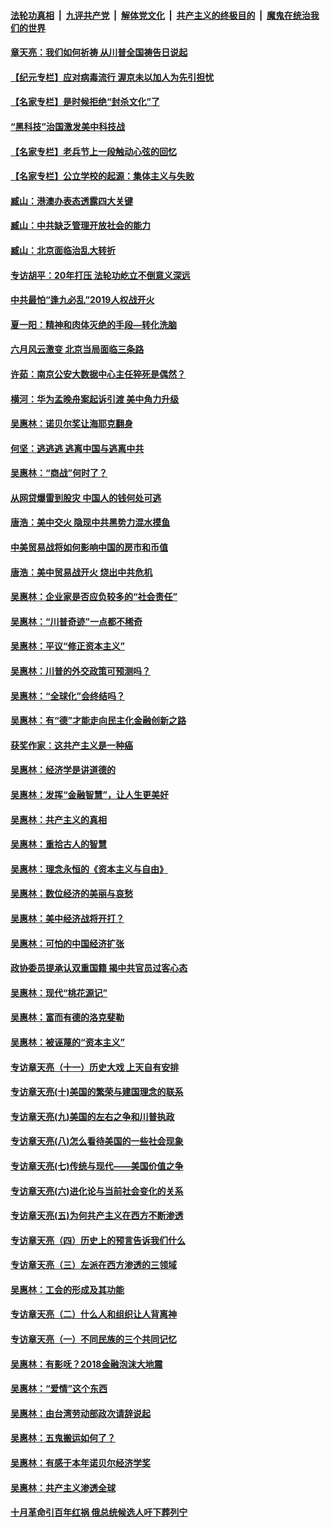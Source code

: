 ####  [法轮功真相](../../../../basic/blob/master/README.md?t=06230831) &nbsp;|&nbsp; [九评共产党](../../../../9ping.md/blob/master/README.md?t=06230831) &nbsp;|&nbsp; [解体党文化](../../../../jtdwh.md/blob/master/README.md?t=06230831)  &nbsp;|&nbsp; [共产主义的终极目的](../../../../gczydzjmd.md/blob/master/README.md?t=06230831) &nbsp;|&nbsp; [魔鬼在统治我们的世界](../../../../mgztzwmdsj.md/blob/master/README.md?t=06230831) 

#### [章天亮：我们如何祈祷 从川普全国祷告日说起](../pages/nsc423/n11944627.md?t=06230831) 

#### [【纪元专栏】应对病毒流行 渥京未以加人为先引担忧](../pages/nsc423/n11875714.md?t=06230831) 

#### [【名家专栏】是时候拒绝“封杀文化”了](../pages/nsc423/n11814093.md?t=06230831) 

#### [“黑科技”治国激发美中科技战](../pages/nsc423/n11638056.md?t=06230831) 

#### [【名家专栏】老兵节上一段触动心弦的回忆](../pages/nsc423/n11646016.md?t=06230831) 

#### [【名家专栏】公立学校的起源：集体主义与失败](../pages/nsc423/n11601833.md?t=06230831) 

#### [臧山：港澳办表态透露四大关键](../pages/nsc423/n11421628.md?t=06230831) 

#### [臧山：中共缺乏管理开放社会的能力](../pages/nsc423/n11407457.md?t=06230831) 

#### [臧山：北京面临治乱大转折](../pages/nsc423/n11406895.md?t=06230831) 

#### [专访胡平：20年打压 法轮功屹立不倒意义深远](../pages/nsc423/n11398800.md?t=06230831) 

#### [中共最怕“逢九必乱”2019人权战开火](../pages/nsc423/n11385248.md?t=06230831) 

#### [夏一阳：精神和肉体灭绝的手段—转化洗脑](../pages/nsc423/n11368250.md?t=06230831) 

#### [六月风云激变 北京当局面临三条路](../pages/nsc423/n11313668.md?t=06230831) 

#### [许茹：南京公安大数据中心主任猝死是偶然？](../pages/nsc423/n11064744.md?t=06230831) 

#### [横河：华为孟晚舟案起诉引渡 美中角力升级](../pages/nsc423/n11027230.md?t=06230831) 

#### [吴惠林：诺贝尔奖让海耶克翻身](../pages/nsc423/n10890049.md?t=06230831) 

#### [何坚：逃逃逃 逃离中国与逃离中共](../pages/nsc423/n10592891.md?t=06230831) 

#### [吴惠林：“商战”何时了？](../pages/nsc423/n10573558.md?t=06230831) 

#### [从网贷爆雷到股灾 中国人的钱何处可逃](../pages/nsc423/n10572800.md?t=06230831) 

#### [唐浩：美中交火 隐现中共黑势力混水摸鱼](../pages/nsc423/n10544040.md?t=06230831) 

#### [中美贸易战将如何影响中国的房市和币值](../pages/nsc423/n10543697.md?t=06230831) 

#### [唐浩：美中贸易战开火 烧出中共危机](../pages/nsc423/n10540126.md?t=06230831) 

#### [吴惠林：企业家是否应负较多的“社会责任”](../pages/nsc423/n10535022.md?t=06230831) 

#### [吴惠林：“川普奇迹”一点都不稀奇](../pages/nsc423/n10512808.md?t=06230831) 

#### [吴惠林：平议“修正资本主义”](../pages/nsc423/n10495724.md?t=06230831) 

#### [吴惠林：川普的外交政策可预测吗？](../pages/nsc423/n10462387.md?t=06230831) 

#### [吴惠林：“全球化”会终结吗？](../pages/nsc423/n10452838.md?t=06230831) 

#### [吴惠林：有“德”才能走向民主化金融创新之路](../pages/nsc423/n10432292.md?t=06230831) 

#### [获奖作家：这共产主义是一种癌](../pages/nsc423/n10431541.md?t=06230831) 

#### [吴惠林：经济学是讲道德的](../pages/nsc423/n10398014.md?t=06230831) 

#### [吴惠林：发挥“金融智慧”，让人生更美好](../pages/nsc423/n10375019.md?t=06230831) 

#### [吴惠林：共产主义的真相](../pages/nsc423/n10351394.md?t=06230831) 

#### [吴惠林：重拾古人的智慧](../pages/nsc423/n10337691.md?t=06230831) 

#### [吴惠林：理念永恒的《资本主义与自由》](../pages/nsc423/n10316274.md?t=06230831) 

#### [吴惠林：数位经济的美丽与哀愁](../pages/nsc423/n10292946.md?t=06230831) 

#### [吴惠林：美中经济战将开打？](../pages/nsc423/n10258825.md?t=06230831) 

#### [吴惠林：可怕的中国经济扩张](../pages/nsc423/n10219147.md?t=06230831) 

#### [政协委员提承认双重国籍 揭中共官员过客心态](../pages/nsc423/n10208809.md?t=06230831) 

#### [吴惠林：现代“桃花源记”](../pages/nsc423/n10185234.md?t=06230831) 

#### [吴惠林：富而有德的洛克斐勒](../pages/nsc423/n10142264.md?t=06230831) 

#### [吴惠林：被诬蔑的“资本主义”](../pages/nsc423/n10124816.md?t=06230831) 

#### [专访章天亮（十一）历史大戏 上天自有安排](../pages/nsc423/n10094905.md?t=06230831) 

#### [专访章天亮(十)美国的繁荣与建国理念的联系](../pages/nsc423/n10094899.md?t=06230831) 

#### [专访章天亮(九)美国的左右之争和川普执政](../pages/nsc423/n10094889.md?t=06230831) 

#### [专访章天亮(八)怎么看待美国的一些社会现象](../pages/nsc423/n10094857.md?t=06230831) 

#### [专访章天亮(七)传统与现代——美国价值之争](../pages/nsc423/n10093140.md?t=06230831) 

#### [专访章天亮(六)进化论与当前社会变化的关系](../pages/nsc423/n10092036.md?t=06230831) 

#### [专访章天亮(五)为何共产主义在西方不断渗透](../pages/nsc423/n10083620.md?t=06230831) 

#### [专访章天亮（四）历史上的预言告诉我们什么](../pages/nsc423/n10083606.md?t=06230831) 

#### [专访章天亮（三）左派在西方渗透的三领域](../pages/nsc423/n10081115.md?t=06230831) 

#### [吴惠林：工会的形成及其功能](../pages/nsc423/n10080633.md?t=06230831) 

#### [专访章天亮（二）什么人和组织让人背离神](../pages/nsc423/n10076637.md?t=06230831) 

#### [专访章天亮（一）不同民族的三个共同记忆](../pages/nsc423/n10074188.md?t=06230831) 

#### [吴惠林：有影呒？2018金融泡沫大地震](../pages/nsc423/n10040534.md?t=06230831) 

#### [吴惠林：“爱情”这个东西](../pages/nsc423/n10019423.md?t=06230831) 

#### [吴惠林：由台湾劳动部政次请辞说起](../pages/nsc423/n9979679.md?t=06230831) 

#### [吴惠林：五鬼搬运如何了？](../pages/nsc423/n9925338.md?t=06230831) 

#### [吴惠林：有感于本年诺贝尔经济学奖](../pages/nsc423/n9871883.md?t=06230831) 

#### [吴惠林：共产主义渗透全球](../pages/nsc423/n9812748.md?t=06230831) 

#### [十月革命引百年红祸 俄总统候选人吁下葬列宁](../pages/nsc423/n9810182.md?t=06230831) 

